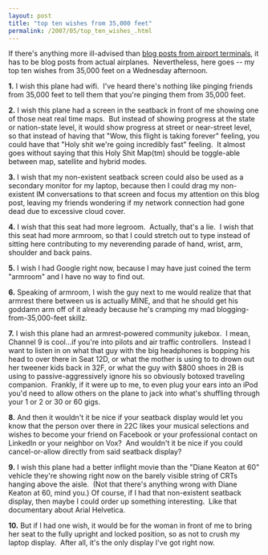 ```yaml
---
layout: post
title: "top ten wishes from 35,000 feet"
permalink: /2007/05/top_ten_wishes_.html
---
```


If there's anything more ill-advised than [blog posts from airport terminals](http://sippey.typepad.com/filtered/2007/05/reconstitution.html), it has to be blog posts from actual airplanes.  Nevertheless, here goes -- my top ten wishes from 35,000 feet on a Wednesday afternoon.

**1.** I wish this plane had wifi.  I've heard there's nothing like pinging friends from 35,000 feet to tell them that you're pinging them from 35,000 feet.

**2.** I wish this plane had a screen in the seatback in front of me showing one of those neat real time maps.  But instead of showing progress at the state or nation-state level, it would show progress at street or near-street level, so that instead of having that "Wow, this flight is taking forever" feeling, you could have that "Holy shit we're going incredibly fast" feeling.  It almost goes without saying that this Holy Shit Map(tm) should be toggle-able between map, satellite and hybrid modes.

**3.** I wish that my non-existent seatback screen could also be used as a secondary monitor for my laptop, because then I could drag my non-existent IM conversations to that screen and focus my attention on this blog post, leaving my friends wondering if my network connection had gone dead due to excessive cloud cover.

**4.** I wish that this seat had more legroom.  Actually, that's a lie.  I wish that this seat had more armroom, so that I could stretch out to type instead of sitting here contributing to my neverending parade of hand, wrist, arm, shoulder and back pains.

**5.** I wish I had Google right now, because I may have just coined the term "armroom" and I have no way to find out.

**6.** Speaking of armroom, I wish the guy next to me would realize that that armrest there between us is actually MINE, and that he should get his goddamn arm off of it already because he's cramping my mad blogging-from-35,000-feet skillz.

**7.** I wish this plane had an armrest-powered community jukebox.  I mean, Channel 9 is cool...if you're into pilots and air traffic controllers.  Instead I want to listen in on what that guy with the big headphones is bopping his head to over there in Seat 12D, or what the mother is using to to drown out her tweener kids back in 32F, or what the guy with $800 shoes in 2B is using to passive-aggressively ignore his so obviously botoxed traveling companion.  Frankly, if it were up to me, to even plug your ears into an iPod you'd need to allow others on the plane to jack into what's shuffling through your 1 or 2 or 30 or 60 gigs. 

**8.** And then it wouldn't it be nice if your seatback display would let you know that the person over there in 22C likes your musical selections and wishes to become your friend on Facebook or your professional contact on LinkedIn or your neighbor on Vox?  And wouldn't it be nice if you could cancel-or-allow directly from said seatback display?

**9.** I wish this plane had a better inflight movie than the "Diane Keaton at 60" vehicle they're showing right now on the barely visible string of CRTs hanging above the aisle.  (Not that there's anything wrong with Diane Keaton at 60, mind you.) Of course, if I had that non-existent seatback display, then maybe I could order up something interesting.  Like that documentary about Arial Helvetica.

**10.** But if I had one wish, it would be for the woman in front of me to bring her seat to the fully upright and locked position, so as not to crush my laptop display.  After all, it's the only display I've got right now.